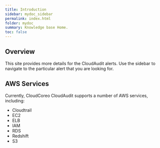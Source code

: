 ```yaml
---
title: Introduction
sidebar: mydoc_sidebar
permalink: index.html
folder: mydoc
summary: Knowledge base Home.
toc: false
---
```


## Overview

This site provides more details for the CloudAudit alerts. Use the sidebar to navigate to the particular alert that you are looking for.

## AWS Services

Currently, CloudCoreo CloudAudit supports a number of AWS services, including:

* Cloudtrail
* EC2
* ELB
* IAM
* RDS
* Redshift
* S3
